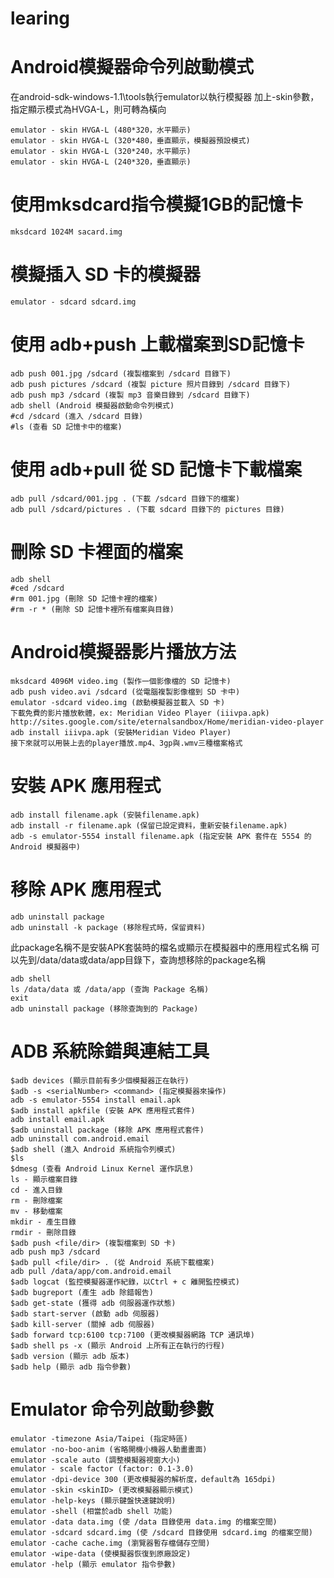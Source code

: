 # learing
# Android模擬器命令列啟動模式

在android-sdk-windows-1.1\tools執行emulator以執行模擬器
加上-skin參數，指定顯示模式為HVGA-L，則可轉為橫向

    emulator - skin HVGA-L (480*320，水平顯示)
    emulator - skin HVGA-L (320*480，垂直顯示，模擬器預設模式)
    emulator - skin HVGA-L (320*240，水平顯示)
    emulator - skin HVGA-L (240*320，垂直顯示)

# 使用mksdcard指令模擬1GB的記憶卡

    mksdcard 1024M sacard.img

# 模擬插入 SD 卡的模擬器

    emulator - sdcard sdcard.img

# 使用 adb+push 上載檔案到SD記憶卡

    adb push 001.jpg /sdcard (複製檔案到 /sdcard 目錄下)
    adb push pictures /sdcard (複製 picture 照片目錄到 /sdcard 目錄下)
    adb push mp3 /sdcard (複製 mp3 音樂目錄到 /sdcard 目錄下)
    adb shell (Android 模擬器啟動命令列模式)
    #cd /sdcard (進入 /sdcard 目錄)
    #ls (查看 SD 記憶卡中的檔案)

# 使用 adb+pull 從 SD 記憶卡下載檔案

    adb pull /sdcard/001.jpg . (下載 /sdcard 目錄下的檔案)
    adb pull /sdcard/pictures . (下載 sdcard 目錄下的 pictures 目錄)

# 刪除 SD 卡裡面的檔案

    adb shell
    #ced /sdcard
    #rm 001.jpg (刪除 SD 記憶卡裡的檔案)
    #rm -r * (刪除 SD 記憶卡裡所有檔案與目錄)

# Android模擬器影片播放方法

    mksdcard 4096M video.img (製作一個影像檔的 SD 記憶卡)
    adb push video.avi /sdcard (從電腦複製影像檔到 SD 卡中)
    emulator -sdcard video.img (啟動模擬器並載入 SD 卡)
    下載免費的影片播放軟體，ex: Meridian Video Player (iiivpa.apk)
    http://sites.google.com/site/eternalsandbox/Home/meridian-video-player
    adb install iiivpa.apk (安裝Meridian Video Player)
    接下來就可以用裝上去的player播放.mp4、3gp與.wmv三種檔案格式

# 安裝 APK 應用程式

    adb install filename.apk (安裝filename.apk)
    adb install -r filename.apk (保留已設定資料，重新安裝filename.apk)
    adb -s emulator-5554 install filename.apk (指定安裝 APK 套件在 5554 的 Android 模擬器中)

# 移除 APK 應用程式

    adb uninstall package
    adb uninstall -k package (移除程式時，保留資料)

此package名稱不是安裝APK套裝時的檔名或顯示在模擬器中的應用程式名稱
可以先到/data/data或data/app目錄下，查詢想移除的package名稱

    adb shell
    ls /data/data 或 /data/app (查詢 Package 名稱)
    exit
    adb uninstall package (移除查詢到的 Package)

# ADB 系統除錯與連結工具

    $adb devices (顯示目前有多少個模擬器正在執行)
    $adb -s <serialNumber> <command> (指定模擬器來操作)
    adb -s emulator-5554 install email.apk
    $adb install apkfile (安裝 APK 應用程式套件)
    adb install email.apk
    $adb uninstall package (移除 APK 應用程式套件)
    adb uninstall com.android.email
    $adb shell (進入 Android 系統指令列模式)
    $ls
    $dmesg (查看 Android Linux Kernel 運作訊息)
    ls - 顯示檔案目錄
    cd - 進入目錄
    rm - 刪除檔案
    mv - 移動檔案
    mkdir - 產生目錄
    rmdir - 刪除目錄
    $adb push <file/dir> (複製檔案到 SD 卡)
    adb push mp3 /sdcard
    $adb pull <file/dir> . (從 Android 系統下載檔案)
    adb pull /data/app/com.android.email
    $adb logcat (監控模擬器運作紀錄，以Ctrl + c 離開監控模式)
    $adb bugreport (產生 adb 除錯報告)
    $adb get-state (獲得 adb 伺服器運作狀態)
    $adb start-server (啟動 adb 伺服器)
    $adb kill-server (關掉 adb 伺服器)
    $adb forward tcp:6100 tcp:7100 (更改模擬器網路 TCP 通訊埠)
    $adb shell ps -x (顯示 Android 上所有正在執行的行程)
    $adb version (顯示 adb 版本)
    $adb help (顯示 adb 指令參數)

# Emulator 命令列啟動參數

    emulator -timezone Asia/Taipei (指定時區)
    emulator -no-boo-anim (省略開機小機器人動畫畫面)
    emulator -scale auto (調整模擬器視窗大小)
    emulator - scale factor (factor: 0.1-3.0)
    emulator -dpi-device 300 (更改模擬器的解析度，default為 165dpi)
    emulator -skin <skinID> (更改模擬器顯示模式)
    emulator -help-keys (顯示鍵盤快速鍵說明)
    emulator -shell (相當於adb shell 功能)
    emulator -data data.img (使 /data 目錄使用 data.img 的檔案空間)
    emulator -sdcard sdcard.img (使 /sdcard 目錄使用 sdcard.img 的檔案空間)
    emulator -cache cache.img (瀏覽器暫存檔儲存空間)
    emulator -wipe-data (使模擬器恢復到原廠設定)
    emulator -help (顯示 emulator 指令參數) 
